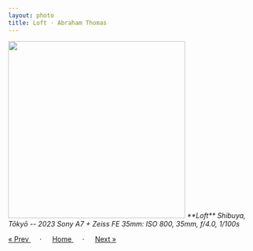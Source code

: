 ```yaml
---
layout: photo
title: Loft · Abraham Thomas
---
```


<img src="/assets/photos/Loft.jpg" width="360px" class="photo">

<i>
**Loft**  
Shibuya, Tōkyō -- 2023  
Sony A7 + Zeiss FE 35mm: ISO 800, 35mm, f/4.0, 1/100s
</i>

<a href="/gallery/sign"> &laquo; Prev </a> &emsp; · &emsp; 
<a href="/gallery"> Home </a> &emsp; · &emsp; 
<a href="/gallery/pubs"> Next &raquo; </a>
